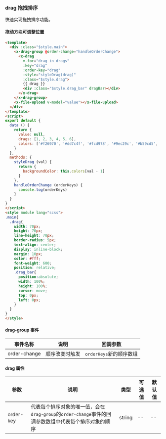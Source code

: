 ### drag 拖拽排序
快速实现拖拽排序功能。

#### 拖动方块可调整位置
```html
<template>
  <div :class="$style.main">
    <x-drag-group @order-change="handleOrderChange">
      <x-drag
        v-for="drag in drags" 
        :key="drag" 
        :order-key="drag"
        :style="styleDrag(drag)"
        :class="$style.drag">
        {{ drag }}
        <div :class="$style.drag_bar" dragBar></div>
      </x-drag>
    </x-drag-group>
    <x-file-upload v-model="value"></x-file-upload>
  </div>
</template>
<script>
export default {
  data () {
    return {
      value: null,
      drags: [1, 2, 3, 4, 5, 6],
      colors: ['#f26970', '#dd7c4f', '#fcd978', '#9ec29c', '#b59cd5', '#e1adaf']
    }
  },
  methods: {
    styleDrag (val) {
      return {
        backgroundColor: this.colors[val - 1]
      }
    },
    handleOrderChange (orderKeys) {
      console.log(orderKeys)
    }
  }
}
</script>
<style module lang="scss">
.main{
  .drag{
    width: 70px;
    height: 70px;
    line-height: 70px;
    border-radius: 5px;
    text-align: center;
    display: inline-block;
    margin: 10px;
    color: #fff;
    font-weight: 600;
    position: relative;
    .drag_bar{
      position:absolute;
      width: 100%;
      height: 100%;
      cursor: move;
      top: 0px;
      left: 0px;
    }
  }
}
</style>
```

#### drag-group 事件
| 事件名称      | 说明    | 回调参数  |
|---------- |-------- |---------- |
| order-change | 顺序改变时触发 | `orderKeys`新的顺序数组  |

#### drag 属性
| 参数      | 说明    | 类型      | 可选值       | 默认值   |
|---------- |-------- |---------- |-------------  |-------- |
| order-key  | 代表每个排序对象的唯一值，会在`drag-group`的`order-change`事件的回调参数数组中代表每个排序对象的顺序 | string  |   -- |    --     |